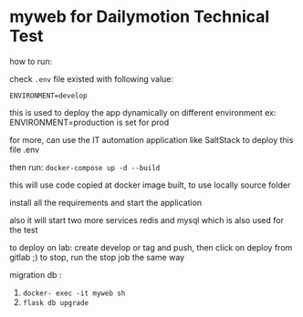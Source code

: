 # myweb for Dailymotion Technical Test

how to run:

check ``.env`` file existed with following value:

```
ENVIRONMENT=develop
```

this is used to deploy the app dynamically on different environment
ex: ENVIRONMENT=production is set for prod

for more, can use the IT automation application like SaltStack to deploy this file .env
 
then run: ``docker-compose up -d --build ``

this will use code copied at docker image built, to use locally source folder

install all the requirements and start the application

also it will start two more services redis and mysql which is also used for the test

to deploy on lab: create develop or tag and push, then click on deploy from gitlab ;)
to stop, run the stop job the same way

migration db : 
1. ``docker- exec -it myweb sh``
2. ``flask db upgrade``

